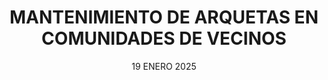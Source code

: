---
title: 'MANTENIMIENTO DE ARQUETAS EN COMUNIDADES DE VECINOS'
subTitle: 'GUÍA COMPLETA PARA COMUNIDADES'
metaDescription: 'Aprende a gestionar el mantenimiento de arquetas en comunidades de vecinos. Descubre responsabilidades, prevención y soluciones efectivas.'
metaContent: 'Guía esencial sobre el mantenimiento de arquetas en comunidades de vecinos. Incluye calendario de mantenimiento, responsabilidades y prevención de problemas.'
desc: '¡Protege tu comunidad con un mantenimiento adecuado de las arquetas!'
mediumImage: '370.webp'
largeImage: '845.webp'
date: '19 ENERO 2025'
blogMeta: '19 ENERO 2025 - Pociten'
excerpt: 'El mantenimiento adecuado de las arquetas es fundamental para la salubridad de tu comunidad.'
detailBreadcrumbSubTitle: 'Blog - Desatascos Pociten'
detailBreadcrumbDesc: 'MANTENIMIENTO DE ARQUETAS EN COMUNIDADES DE VECINOS'
detailSubTitle: 'Todo lo que necesitas saber sobre el mantenimiento de arquetas en tu comunidad'

quote: "Un mantenimiento preventivo regular de las arquetas puede evitar costosas reparaciones futuras y problemas graves en la comunidad. La prevención siempre es la mejor inversión."

htmlCode: "
<p>El mantenimiento de las arquetas en una comunidad de vecinos es una responsabilidad compartida que a menudo se descuida hasta que surgen problemas graves. En este artículo, explicaremos todo lo que necesitas saber sobre el correcto mantenimiento de las arquetas comunitarias, las responsabilidades de cada parte y cómo prevenir problemas costosos.</p>

    <h2>Responsabilidades en el mantenimiento de arquetas comunitarias</h2>

    <p>Las arquetas son elementos fundamentales del sistema de saneamiento de cualquier edificio, y su mantenimiento es responsabilidad de la comunidad. Es importante entender quién debe hacerse cargo de qué:</p>

    <ol>
        <li><strong>Comunidad de propietarios:</strong> Responsable del mantenimiento de arquetas generales y red principal de saneamiento.</li>
        <br>
        <li><strong>Propietarios individuales:</strong> Responsables de las arquetas privativas que dan servicio exclusivo a su vivienda.</li>
        <br>
        <li><strong>Administrador de fincas:</strong> Debe coordinar las inspecciones y mantenimientos programados.</li>
    </ol>

    <h2>Calendario de mantenimiento recomendado</h2>

    <p>Un calendario de mantenimiento efectivo debe incluir:</p>

    <ol>
        <li><strong>Inspecciones trimestrales:</strong> Revisión visual de arquetas y detección de posibles problemas.</li><br>
        <li><strong>Limpieza semestral:</strong> Eliminación de sedimentos y residuos acumulados.</li><br>
        <li><strong>Revisión anual completa:</strong> Inspección detallada con cámara y limpieza profunda del sistema.</li>
    </ol>

    <h2>Problemas comunes y cómo prevenirlos</h2>

    <p>Los problemas más frecuentes en las arquetas comunitarias incluyen:</p>

    <ol>
        <li><strong>Atascos:</strong> Causados por la acumulación de residuos y mal uso del sistema.</li><br>
        <li><strong>Malos olores:</strong> Generalmente indican problemas en los sifones o ventilación inadecuada.</li><br>
        <li><strong>Filtraciones:</strong> Pueden causar daños estructurales si no se atienden a tiempo.</li>
    </ol>

    <h2>Medidas preventivas esenciales</h2>

    <p>Para mantener las arquetas en buen estado, es importante:</p>

    <ol>
        <li><strong>Educar a los vecinos:</strong> Sobre el uso correcto del sistema de saneamiento.</li><br>
        <li><strong>Realizar inspecciones regulares:</strong> Para detectar problemas en fase temprana.</li><br>
        <li><strong>Contratar servicios profesionales:</strong> Como <a href='https://desatascos-madrid.com'>Desatascos Pociten</a>, especialistas en mantenimiento de sistemas de saneamiento.</li>
    </ol>

    <h2>Cuándo contactar a profesionales</h2>

    <p>Es necesario llamar a profesionales cuando:</p>

    <ol>
        <li><strong>Se detecten malos olores persistentes</strong></li><br>
        <li><strong>Haya atascos frecuentes</strong></li><br>
        <li><strong>Se observen humedades o filtraciones</strong></li><br>
        <li><strong>Para el mantenimiento preventivo programado</strong></li>
    </ol>

    <p>En conclusión, el mantenimiento adecuado de las arquetas en una comunidad de vecinos es fundamental para evitar problemas mayores y costosos. La prevención y la actuación temprana son clave. Si necesitas ayuda profesional, no dudes en contactar con nosotros en el <a href='tel://+34647376782'>647 376 782</a></p>

"
category:
    - todo | <span>04</span>
    - mantenimiento | <span>02</span>
tag:
    - comunidad
    - mantenimiento
    - arquetas
    - prevencion
isFeatured: true
---